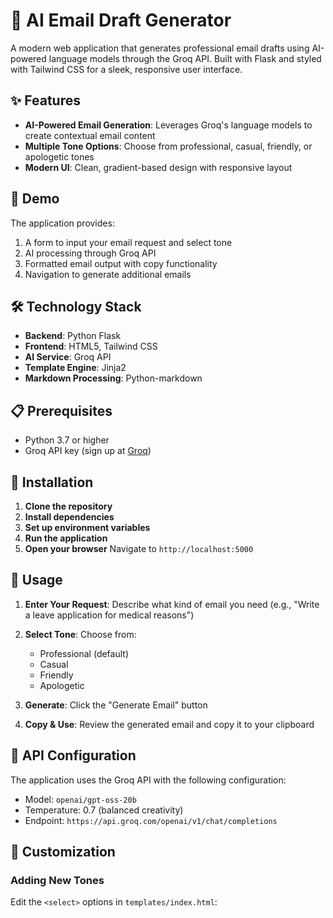 # 📧 AI Email Draft Generator

A modern web application that generates professional email drafts using AI-powered language models through the Groq API. Built with Flask and styled with Tailwind CSS for a sleek, responsive user interface.

## ✨ Features

- **AI-Powered Email Generation**: Leverages Groq's language models to create contextual email content
- **Multiple Tone Options**: Choose from professional, casual, friendly, or apologetic tones
- **Modern UI**: Clean, gradient-based design with responsive layout

## 🚀 Demo

The application provides:
1. A form to input your email request and select tone
2. AI processing through Groq API
3. Formatted email output with copy functionality
4. Navigation to generate additional emails

## 🛠️ Technology Stack

- **Backend**: Python Flask
- **Frontend**: HTML5, Tailwind CSS
- **AI Service**: Groq API
- **Template Engine**: Jinja2
- **Markdown Processing**: Python-markdown

## 📋 Prerequisites

- Python 3.7 or higher
- Groq API key (sign up at [Groq](https://groq.com))

## 🔧 Installation

1. **Clone the repository** 
2. **Install dependencies**
3. **Set up environment variables**
4. **Run the application**
5. **Open your browser**
Navigate to `http://localhost:5000`


## 🎯 Usage

1. **Enter Your Request**: Describe what kind of email you need (e.g., "Write a leave application for medical reasons")

2. **Select Tone**: Choose from:
   - Professional (default)
   - Casual
   - Friendly
   - Apologetic

3. **Generate**: Click the "Generate Email" button

4. **Copy & Use**: Review the generated email and copy it to your clipboard



## 🔑 API Configuration

The application uses the Groq API with the following configuration:
- Model: `openai/gpt-oss-20b`
- Temperature: 0.7 (balanced creativity)
- Endpoint: `https://api.groq.com/openai/v1/chat/completions`

## 🎨 Customization

### Adding New Tones
Edit the `<select>` options in `templates/index.html`:


